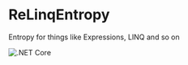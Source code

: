 # ReLinqEntropy
Entropy for things like Expressions, LINQ and so on

![.NET Core](https://github.com/Artur2/ReLinqEntropy/workflows/.NET%20Core/badge.svg?branch=dev)
